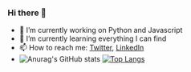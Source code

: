 ### Hi there 👋

<!--
**filani07/filani07** is a ✨ _special_ ✨ repository because its `README.md` (this file) appears on your GitHub profile.

Here are some ideas to get you started:
-->


- 🔭 I’m currently working on Python and Javascript
- 🌱 I’m currently learning everything I can find
- 📫 How to reach me: [Twitter](https://twitter.com/oussamafilani), [LinkedIn](https://www.linkedin.com/in/oussama-filani-6b3432153)
- ![Anurag's GitHub stats](https://github-readme-stats.vercel.app/api?username=filani07&show_icons=true&theme=radical) [![Top Langs](https://github-readme-stats.vercel.app/api/top-langs/?username=filani07&layout=compact)](https://github.com/filani07)
